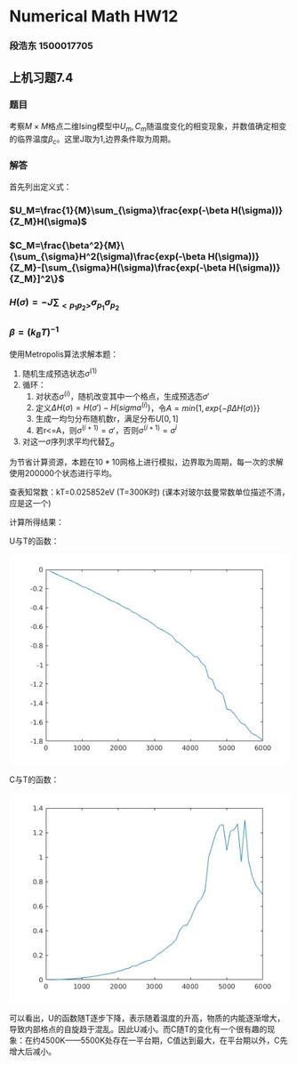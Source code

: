 # Numerical Math HW12

### 段浩东 1500017705

## 上机习题7.4

### 题目

考察$M×M$格点二维Ising模型中$U_m,C_m$随温度变化的相变现象，并数值确定相变的临界温度$\beta_c$。这里J取为1,边界条件取为周期。

### 解答

首先列出定义式：

### $U_M=\frac{1}{M}\sum_{\sigma}\frac{exp(-\beta H(\sigma))}{Z_M}H(\sigma)$

### $C_M=\frac{\beta^2}{M}\{\sum_{\sigma}H^2(\sigma)\frac{exp(-\beta H(\sigma))}{Z_M}-[\sum_{\sigma}H(\sigma)\frac{exp(-\beta H(\sigma))}{Z_M}]^2\}$

### $H(\sigma) = -J\sum_{<p_1p_2>}\sigma_{p_1}\sigma_{p_2}$

### $\beta=(k_BT)^{-1}$

使用Metropolis算法求解本题：

1. 随机生成预选状态$\sigma^{(1)}$
2. 循环：
   1. 对状态$\sigma^{(i)}$，随机改变其中一个格点，生成预选态$\sigma'$
   2. 定义$\Delta H(\sigma)=H(\sigma')-H(sigma^{(i)})$，令$A=min\{1,exp\{-\beta \Delta H(\sigma)\}\}$
   3. 生成一均匀分布随机数r，满足分布$U[0,1]$
   4. 若r<=A，则$\sigma^{(i+1)}=\sigma'$，否则$\sigma^{(i+1)}=\sigma^{i}$
3. 对这一$\sigma$序列求平均代替$\sum_{\sigma}$

为节省计算资源，本题在$10*10$网格上进行模拟，边界取为周期，每一次的求解使用200000个状态进行平均。

查表知常数：kT=0.025852eV  (T=300K时) (课本对玻尔兹曼常数单位描述不清，应是这一个)

计算所得结果：

U与T的函数：

<img src="img1.jpg">

C与T的函数：

<img src="img2.jpg">

可以看出，U的函数随T逐步下降，表示随着温度的升高，物质的内能逐渐增大，导致内部格点的自旋趋于混乱。因此U减小。而C随T的变化有一个很有趣的现象：在约4500K——5500K处存在一平台期，C值达到最大，在平台期以外，C先增大后减小。